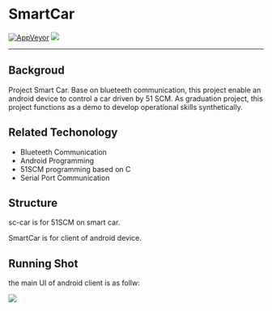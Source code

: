 # SmartCar

[![AppVeyor](https://img.shields.io/appveyor/ci/gruntjs/grunt.svg)](https://github.com/blackist/ar)
[![](https://img.shields.io/badge/keil-4-blue.svg)]()

---

## Backgroud 

Project Smart Car. Base on blueteeth communication, this project enable an android device to control a car driven by 51 SCM. As graduation project, this project functions as a demo to develop operational skills synthetically.

## Related Techonology
- Blueteeth Communication
- Android Programming
- 51SCM programming based on C
- Serial Port Communication 

## Structure

sc-car is for 51SCM on smart car.

SmartCar is for client of android device.
 
## Running Shot

the main UI of android client is as follw:

![](http://i.imgur.com/SJCpUbd.png)